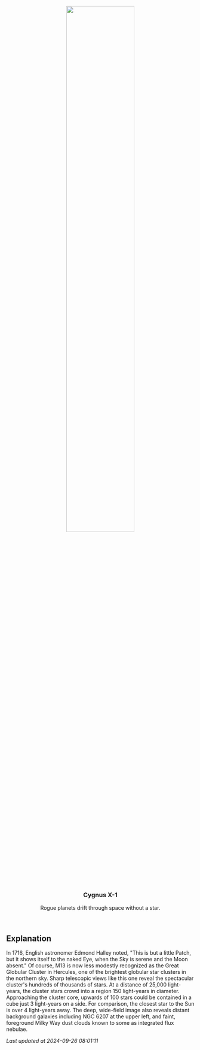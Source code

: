 <p align='center'>
    <img src='https://apod.nasa.gov/apod/image/2409/M13IFN_1024.jpg' width='60%' />
    <h3 align="center">Cygnus X-1</h3>
    <p align="center">Rogue planets drift through space without a star.</p>
</p>
<br/>

Explanation
--
In 1716, English astronomer Edmond Halley noted, "This is but a little Patch, but it shows itself to the naked Eye, when the Sky is serene and the Moon absent." Of course, M13 is now less modestly recognized as the Great Globular Cluster in Hercules, one of the brightest globular star clusters in the northern sky. Sharp telescopic views like this one reveal the spectacular cluster's hundreds of thousands of stars. At a distance of 25,000 light-years, the cluster stars crowd into a region 150 light-years in diameter. Approaching the cluster core, upwards of 100 stars could be contained in a cube just 3 light-years on a side. For comparison, the closest star to the Sun is over 4 light-years away. The deep, wide-field image also reveals distant background galaxies including NGC 6207 at the upper left, and faint, foreground Milky Way dust clouds known to some as integrated flux nebulae.


*Last updated at 2024-09-26 08:01:11*
